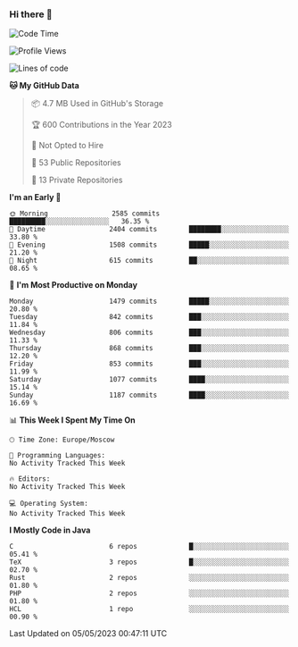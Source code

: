 ### Hi there 👋

<!--
**SemenMartynov/SemenMartynov** is a ✨ _special_ ✨ repository because its `README.md` (this file) appears on your GitHub profile.

Here are some ideas to get you started:

- 🔭 I’m currently working on ...
- 🌱 I’m currently learning ...
- 👯 I’m looking to collaborate on ...
- 🤔 I’m looking for help with ...
- 💬 Ask me about ...
- 📫 How to reach me: ...
- 😄 Pronouns: ...
- ⚡ Fun fact: ...
-->

<!--START_SECTION:waka-->
![Code Time](http://img.shields.io/badge/Code%20Time-0%20secs-blue)

![Profile Views](http://img.shields.io/badge/Profile%20Views-4-blue)

![Lines of code](https://img.shields.io/badge/From%20Hello%20World%20I%27ve%20Written-6.8%20million%20lines%20of%20code-blue)

**🐱 My GitHub Data** 

> 📦 4.7 MB Used in GitHub's Storage 
 > 
> 🏆 600 Contributions in the Year 2023
 > 
> 🚫 Not Opted to Hire
 > 
> 📜 53 Public Repositories 
 > 
> 🔑 13 Private Repositories 
 > 
**I'm an Early 🐤** 

```text
🌞 Morning                2585 commits        █████████░░░░░░░░░░░░░░░░   36.35 % 
🌆 Daytime                2404 commits        ████████░░░░░░░░░░░░░░░░░   33.80 % 
🌃 Evening                1508 commits        █████░░░░░░░░░░░░░░░░░░░░   21.20 % 
🌙 Night                  615 commits         ██░░░░░░░░░░░░░░░░░░░░░░░   08.65 % 
```
📅 **I'm Most Productive on Monday** 

```text
Monday                   1479 commits        █████░░░░░░░░░░░░░░░░░░░░   20.80 % 
Tuesday                  842 commits         ███░░░░░░░░░░░░░░░░░░░░░░   11.84 % 
Wednesday                806 commits         ███░░░░░░░░░░░░░░░░░░░░░░   11.33 % 
Thursday                 868 commits         ███░░░░░░░░░░░░░░░░░░░░░░   12.20 % 
Friday                   853 commits         ███░░░░░░░░░░░░░░░░░░░░░░   11.99 % 
Saturday                 1077 commits        ████░░░░░░░░░░░░░░░░░░░░░   15.14 % 
Sunday                   1187 commits        ████░░░░░░░░░░░░░░░░░░░░░   16.69 % 
```


📊 **This Week I Spent My Time On** 

```text
🕑︎ Time Zone: Europe/Moscow

💬 Programming Languages: 
No Activity Tracked This Week

🔥 Editors: 
No Activity Tracked This Week

💻 Operating System: 
No Activity Tracked This Week
```

**I Mostly Code in Java** 

```text
C                        6 repos             █░░░░░░░░░░░░░░░░░░░░░░░░   05.41 % 
TeX                      3 repos             █░░░░░░░░░░░░░░░░░░░░░░░░   02.70 % 
Rust                     2 repos             ░░░░░░░░░░░░░░░░░░░░░░░░░   01.80 % 
PHP                      2 repos             ░░░░░░░░░░░░░░░░░░░░░░░░░   01.80 % 
HCL                      1 repo              ░░░░░░░░░░░░░░░░░░░░░░░░░   00.90 % 
```




 Last Updated on 05/05/2023 00:47:11 UTC
<!--END_SECTION:waka-->